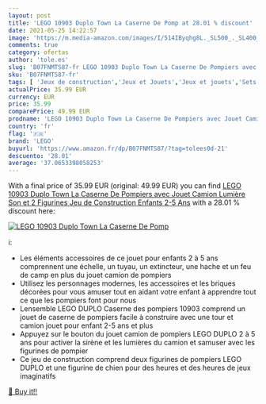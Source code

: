 ```yaml
---
layout: post
title: 'LEGO 10903 Duplo Town La Caserne De Pomp at 28.01 % discount'
date: 2021-05-25 14:22:57
image: 'https://m.media-amazon.com/images/I/514IByqhg8L._SL500_._SL400_.jpg'
comments: true
category: ofertas
author: 'tole.es'
slug: 'B07FNMTS87-fr LEGO 10903 Duplo Town La Caserne De Pompiers avec Jouet...'
sku: 'B07FNMTS87-fr'
tags: [ 'Jeux de construction','Jeux et Jouets','Jeux et jouets','Sets de jeux de construction','lego', ]
actualPrice: 35.99 EUR
currency: EUR
price: 35.99
comparePrice: 49.99 EUR
prodname: 'LEGO 10903 Duplo Town La Caserne De Pompiers avec Jouet Camion  Lumière  Son et 2 Figurines  Jeu de Construction Enfants 2-5 Ans'
country: 'fr'
flag: '🇫🇷'
brand: 'LEGO'
buyurl: 'https://www.amazon.fr/dp/B07FNMTS87/?tag=tolees0d-21'
descuento: '28.01'
average: '37.0653398058253'
---
```


With a final price of 35.99 EUR (original: 49.99 EUR) you can find [LEGO 10903 Duplo Town La Caserne De Pompiers avec Jouet Camion  Lumière  Son et 2 Figurines  Jeu de Construction Enfants 2-5 Ans](https://www.amazon.fr/dp/B07FNMTS87/?tag=tolees0d-21) with a  28.01 % discount here:

[![LEGO 10903 Duplo Town La Caserne De Pomp](https://m.media-amazon.com/images/I/514IByqhg8L._SL500_._SL400_.jpg)](https://www.amazon.fr/dp/B07FNMTS87/?tag=tolees0d-21)

ℹ️:

- Les éléments accessoires de ce jouet pour enfants 2 à 5 ans comprennent une échelle, un tuyau, un extincteur, une hache et un feu de camp en plus du jouet camion de pompiers
- Utilisez les personnages modernes, les accessoires et les briques décorées pour vous amuser tout en aidant votre enfant à apprendre tout ce que les pompiers font pour nous
- Lensemble LEGO DUPLO Caserne des pompiers 10903 comprend un jouet de caserne de pompiers facile à construire avec une tour et camion jouet pour enfant 2-5 ans et plus
- Appuyez sur le bouton du jouet camion de pompiers LEGO DUPLO 2 à 5 ans pour activer la sirène et les lumières du camion et samuser avec les figurines de pompier
- Ce jeu de construction comprend deux figurines de pompiers LEGO DUPLO et une figurine de chien pour des heures et des heures de jeux imaginatifs

[🛒 Buy it!!](https://www.amazon.fr/dp/B07FNMTS87/?tag=tolees0d-21)
